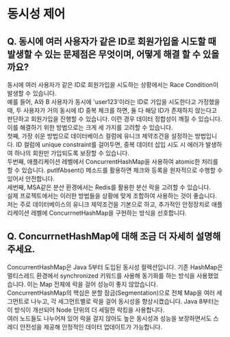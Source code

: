 # 동시성 제어

## **Q. 동시에 여러 사용자가 같은 ID로 회원가입을 시도할 때 발생할 수 있는 문제점은 무엇이며, 어떻게 해결 할 수 있을까요?**

동시에 여러 사용자가 같은 ID로 회원가입을 시도하는 상황에서는 Race Condition이 발생할 수 있습니다.\
예를 들어, A와 B 사용자가 동시에 'user123'이라는 ID로 가입을 시도한다고 가정했을때, 두 사용자가 거의 동시에 ID 중복 체크를 하면, 둘 다 해당 ID가 존재하지 않는다고 판단하고 회원가입을 진행할 수 있습니다. 이런 경우 데이터 정합성이 깨질 수 있습니다. 이를 해결하기 위한 방법으로는 크게 세 가지를 고려할 수 있습니다.\
첫째, 가장 쉬운 방법으로 데이터베이스 컬럼에 유니크 제약조건을 설정하는 방법입니다. ID 컬럼에 unique constraint를 걸어두면, 중복 데이터 삽입 시도 시 에러가 발생하여 하나의 회원만 가입되도록 보장할 수 있습니다.\
두번째, 애플리케이션 레벨에서 ConcurrentHashMap을 사용하여 atomic한 처리를 할 수 있습니다. putIfAbsent() 메소드를 활용하면 체크와 등록을 원자적으로 수행할 수 있어서 안전합니다.\
세번째, MSA같은 분산 환경에서는 Redis를 활용한 분산 락을 고려할 수 있습니다.\
실제 프로젝트에서는 이러한 방법들을 상황에 맞게 조합하여 사용하는 것이 좋습니다. 저는 주로 데이터베이스의 유니크 제약조건을 기본으로 하고, 추가적인 안정장치로 애플리케이션 레벨에 ConcurrnetHashMap을 구현하는 방식을 선호합니다.



## **Q. ConcurrnetHashMap에 대해 조금 더 자세히 설명해주세요.**

ConcurrentHashMap은 Java 5부터 도입된 동시성 컬렉션입니다. 기존 HashMap은 멀티스레드 환경에서 synchronized 키워드를 사용해 동기화를 하는 방식을 사용했었습니다. 이는 Map 전체에 락을 걸어 성능이 좋지 않았습니다.\
ConcurrentHashMap의 핵심은 분할 잠금(Segmentation)으로 전체 Map을 여러 세그먼트로 나누고, 각 세그먼트별로 락을 걸어 동시성을 향상시켰습니다. Java 8부터는 이 방식이 개선되어 Node 단위의 더 세밀한 락킹을 사용합니다.\
여러 노드들도 나누어져 있어 락을 걸지 않아도 높은 동시성과 성능을 보장하면서도 스레디 안전성을 제공해 안정적인 데이터 업데이트가 가능합니다.
